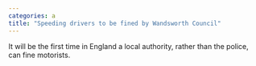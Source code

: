 ```yaml
---
categories: a
title: "Speeding drivers to be fined by Wandsworth Council"
---
```

It will be the first time in England a local authority, rather than the police, can fine motorists.